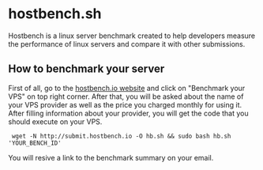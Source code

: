# hostbench.sh
Hostbench is a linux server benchmark created to help developers measure the performance of linux servers and compare it with other submissions.
## How to benchmark your server
First of all, go to the [hostbench.io website](https://hostbench.io/) and click on "Benchmark your VPS" on top right corner.
After that, you will be asked about the name of your VPS provider as well as the price you charged monthly for using it.
After filling information about your provider, you will get the code that you should execute on your VPS.


```
 wget -N http://submit.hostbench.io -O hb.sh && sudo bash hb.sh 'YOUR_BENCH_ID'
```
You will resive a link to the benchmark summary on your email.
